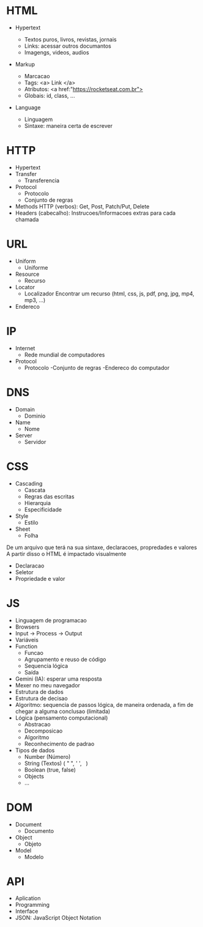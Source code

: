 # HTML

- Hypertext
    - Textos puros, livros, revistas, jornais
    - Links: acessar outros documantos
    - Imagengs, videos, audios

- Markup
    - Marcacao
    - Tags: &lt;a&gt; Link &lt;/a&gt;
    - Atributos: <a href:"https://rocketseat.com.br">
    - Globais: id, class, ...

- Language
    - Linguagem
    - Sintaxe: maneira certa de escrever


# HTTP

- Hypertext
- Transfer
    - Transferencia
- Protocol
    - Protocolo
    - Conjunto de regras
- Methods HTTP (verbos): Get, Post, Patch/Put, Delete
- Headers (cabecalho): Instrucoes/Informacoes extras para cada chamada

# URL

- Uniform
    - Uniforme
- Resource
    - Recurso
- Locator
    - Localizador
Encontrar um recurso (html, css, js, pdf, png, jpg, mp4, mp3, ...)
- Endereco

# IP

- Internet
    - Rede mundial de computadores
- Protocol
    - Protocolo
    -Conjunto de regras
-Endereco do computador

# DNS

- Domain
    - Dominio
- Name 
    - Nome
- Server
    - Servidor 

# CSS

- Cascading
    - Cascata
    - Regras das escritas
    - Hierarquia
    - Especificidade
- Style
    - Estilo
- Sheet
    - Folha

De um arquivo que terá na sua sintaxe, declaracoes, propredades e valores
A partir disso o HTML é impactado visualmente

- Declaracao
- Seletor
- Propriedade e valor

# JS

- Linguagem de programacao
- Browsers
- Input -> Process -> Output 
- Variáveis
- Function
    - Funcao
    - Agrupamento e reuso de código
    - Sequencia lógica
    - Saída
- Gemini (IA): esperar uma resposta
- Mexer no meu navegador
- Estrutura de dados
- Estrutura de decisao
- Algoritmo: sequencia de passos lógica, de maneira ordenada, a fim de chegar a alguma conclusao (limitada)
- Lógica (pensamento computacional)
    - Abstracao
    - Decomposicao
    - Algoritmo
    - Reconhecimento de padrao
- Tipos de dados
    - Number (Número)
    - String (Textos) ( " ", ' ', ` `)
    - Boolean (true, false)
    - Objects
    - ...

# DOM

- Document
    - Documento
- Object
    - Objeto
- Model
    - Modelo

# API

- Aplication
- Programming
- Interface
- JSON: JavaScript Object Notation